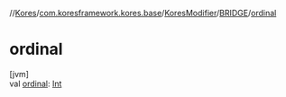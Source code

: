 //[Kores](../../../../index.md)/[com.koresframework.kores.base](../../index.md)/[KoresModifier](../index.md)/[BRIDGE](index.md)/[ordinal](ordinal.md)

# ordinal

[jvm]\
val [ordinal](ordinal.md): [Int](https://kotlinlang.org/api/latest/jvm/stdlib/kotlin/-int/index.html)
